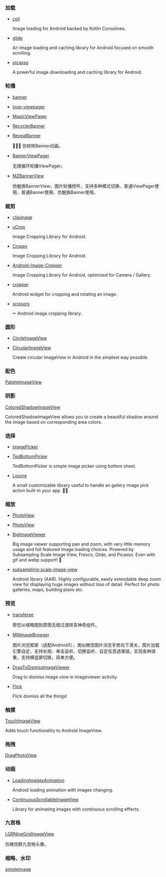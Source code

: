 ### 加载
* [coil](https://github.com/coil-kt/coil)

    Image loading for Android backed by Kotlin Coroutines.
* [glide](https://github.com/bumptech/glide)

    An image loading and caching library for Android focused on smooth scrolling.
* [picasso](https://github.com/square/picasso)

    A powerful image downloading and caching library for Android.
### 轮播
* [banner](https://github.com/youth5201314/banner)
* [loop-viewpager](https://github.com/xwc520/loop-viewpager)
* [MagicViewPager](https://github.com/hongyangAndroid/MagicViewPager)
* [RecyclerBanner](https://github.com/ren93/RecyclerBanner)
* [RevealBanner](https://github.com/tokiii/RevealBanner)

    🚀🚀🚀 仿转转Banner动画。
* [BannerViewPager](https://github.com/zhpanvip/BannerViewPager)

    无限循环轮播ViewPager。
* [MZBannerView](https://github.com/pinguo-zhouwei/MZBannerView)

    仿魅族BannerView，图片轮播控件，支持多种模式切换、普通ViewPager使用、普通Banner使用、仿魅族Banner使用。
### 裁剪
* [clipimage](https://github.com/gdutxiaoxu/clipimage)
* [uCrop](https://github.com/Yalantis/uCrop)

    Image Cropping Library for Android.
* [Croppy](https://github.com/lyrebirdstudio/Croppy)

    Image Cropping Library for Android.
* [Android-Image-Cropper](https://github.com/ArthurHub/Android-Image-Cropper)

    Image Cropping Library for Android, optimized for Camera / Gallery.
* [cropper](https://github.com/edmodo/cropper)

    Android widget for cropping and rotating an image.
* [scissors](https://github.com/lyft/scissors)

    ✂ Android image cropping library. 
### 圆形
* [CircleImageView](https://github.com/hdodenhof/CircleImageView)
* [CircularImageView](https://github.com/lopspower/CircularImageView)

    Create circular ImageView in Android in the simplest way possible.
### 配色
[PaletteImageView](https://github.com/DingMouRen/PaletteImageView)
### 阴影
[ColoredShadowImageView](https://github.com/armcha/ColoredShadowImageView)

ColoredShadowImageView allows you to create a beautiful shadow around the image based on corresponding area colors.
### 选择
* [ImagePicker](https://github.com/jeasonlzy/ImagePicker)
* [TedBottomPicker](https://github.com/iammert/TedBottomPicker)

    TedBottomPicker is simple image picker using bottom sheet.
* [Louvre](https://github.com/andremion/Louvre)

    A small customizable library useful to handle an gallery image pick action built-in your app. 🌄🌠
### 缩放
* [PhotoView](https://github.com/chrisbanes/PhotoView)
* [PhotoView](https://github.com/bm-x/PhotoView)
* [BigImageViewer](https://github.com/Piasy/BigImageViewer)

    Big image viewer supporting pan and zoom, with very little memory usage and full featured image loading choices. Powered by Subsampling Scale Image View, Fresco, Glide, and Picasso. Even with gif and webp support! 🍻
* [subsampling-scale-image-view](https://github.com/davemorrissey/subsampling-scale-image-view)

    Android library (AAR). Highly configurable, easily extendable deep zoom view for displaying huge images without loss of detail. Perfect for photo galleries, maps, building plans etc.
### 预览
* [transferee](https://github.com/Hitomis/transferee)

    帮您从缩略图到原图无缝过渡转变神奇组件。
* [MNImageBrowser](https://github.com/maning0303/MNImageBrowser)

    图片浏览框架（适配AndroidX），类似微信图片浏览手势向下滑关。图片加载引擎自定，支持长按、单击监听、切换监听、自定任意遮罩层。实现各种效果，支持横竖屏切换，简单方便。
* [DragToDismissImageViewer](https://github.com/iammert/DragToDismissImageViewer)

    Drag to dismiss image view in imageviewer activity.
* [Flick](https://github.com/saket/Flick)

    Flick dismiss all the things!
### 触摸
[TouchImageView](https://github.com/MikeOrtiz/TouchImageView)

Adds touch functionality to Android ImageView.
### 拖拽
[DragPhotoView](https://github.com/githubwing/DragPhotoView)    
### 动画
* [LoadingImagesAnimation](https://github.com/Cutta/LoadingImagesAnimation)

    Android loading animation with images changing.
* [ContinuousScrollableImageView](https://github.com/Cutta/ContinuousScrollableImageView)

    Library for animating images with continuous scrolling effects.
### 九宫格
[LQRNineGridImageView](https://github.com/GitLqr/LQRNineGridImageView)

仿微信群九宫格头像。
### 缩略、水印
[simpleimage](https://github.com/alibaba/simpleimage)